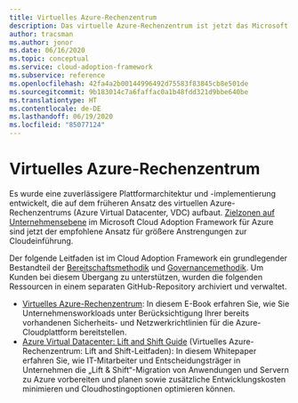 ```yaml
---
title: Virtuelles Azure-Rechenzentrum
description: Das virtuelle Azure-Rechenzentrum ist jetzt das Microsoft Cloud Adoption Framework für Azure. Informieren Sie sich über die Ressourcen zur Unterstützung dieser Umstellung.
author: tracsman
ms.author: jonor
ms.date: 06/16/2020
ms.topic: conceptual
ms.service: cloud-adoption-framework
ms.subservice: reference
ms.openlocfilehash: 42fa4a2b00144996492d75583f83845cb8e501de
ms.sourcegitcommit: 9b183014c7a6faffac0a1b48fdd321d9bbe640be
ms.translationtype: HT
ms.contentlocale: de-DE
ms.lasthandoff: 06/19/2020
ms.locfileid: "85077124"
---
```

<!-- docsTest:ignore "Azure Virtual Datacenter" -->
<!-- cSpell:ignore tracsman jonor -->

# <a name="azure-virtual-datacenter"></a>Virtuelles Azure-Rechenzentrum

Es wurde eine zuverlässigere Plattformarchitektur und -implementierung entwickelt, die auf dem früheren Ansatz des virtuellen Azure-Rechenzentrums (Azure Virtual Datacenter, VDC) aufbaut. [Zielzonen auf Unternehmensebene](../ready/enterprise-scale/index.md) im Microsoft Cloud Adoption Framework für Azure sind jetzt der empfohlene Ansatz für größere Anstrengungen zur Cloudeinführung.

Der folgende Leitfaden ist im Cloud Adoption Framework ein grundlegender Bestandteil der [Bereitschaftsmethodik](../ready/index.md) und [Governancemethodik](../govern/index.md). Um Kunden bei diesem Übergang zu unterstützen, wurden die folgenden Ressourcen in einem separaten GitHub-Repository archiviert und verwaltet.

<!-- markdownlint-disable MD033 -->

- [Virtuelles Azure-Rechenzentrum](https://raw.githubusercontent.com/microsoft/CloudAdoptionFramework/master/archive/vdc/Azure_Virtual_Datacenter.pdf): In diesem E-Book erfahren Sie, wie Sie Unternehmensworkloads unter Berücksichtigung Ihrer bereits vorhandenen Sicherheits- und Netzwerkrichtlinien für die Azure-Cloudplattform bereitstellen.
- [Azure Virtual Datacenter: Lift and Shift Guide](https://raw.githubusercontent.com/microsoft/CloudAdoptionFramework/master/archive/vdc/Azure_Virtual_Datacenter_Lift_and_Shift_Guide.pdf) (Virtuelles Azure-Rechenzentrum: Lift and Shift-Leitfaden): In diesem Whitepaper erfahren Sie, wie IT-Mitarbeiter und Entscheidungsträger in Unternehmen die „Lift & Shift“-Migration von Anwendungen und Servern zu Azure vorbereiten und planen sowie zusätzliche Entwicklungskosten minimieren und Cloudhostingoptionen optimieren können.

<!-- markdownlint-enable MD033 -->
